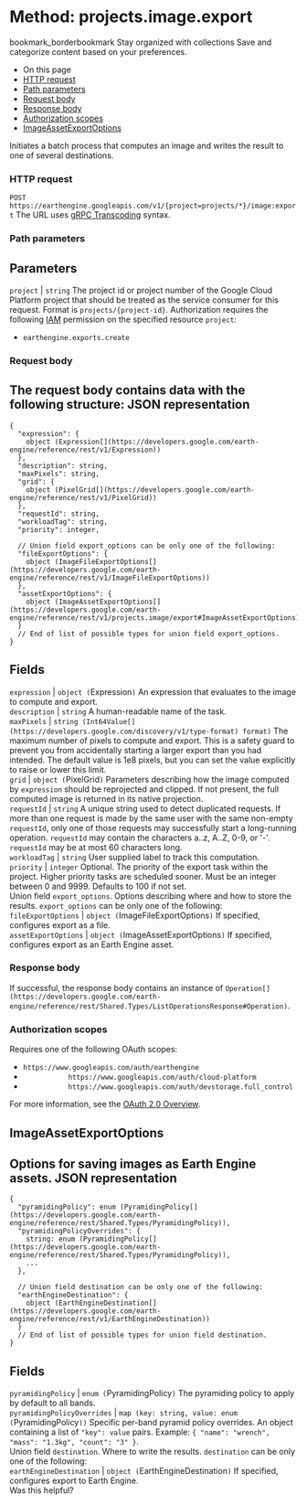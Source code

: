  
#  Method: projects.image.export
bookmark_borderbookmark Stay organized with collections  Save and categorize content based on your preferences.
  * On this page
  * [HTTP request](https://developers.google.com/earth-engine/reference/rest/v1/projects.image/export#http-request)
  * [Path parameters](https://developers.google.com/earth-engine/reference/rest/v1/projects.image/export#path-parameters)
  * [Request body](https://developers.google.com/earth-engine/reference/rest/v1/projects.image/export#request-body)
  * [Response body](https://developers.google.com/earth-engine/reference/rest/v1/projects.image/export#response-body)
  * [Authorization scopes](https://developers.google.com/earth-engine/reference/rest/v1/projects.image/export#authorization-scopes)
  * [ImageAssetExportOptions](https://developers.google.com/earth-engine/reference/rest/v1/projects.image/export#imageassetexportoptions)


Initiates a batch process that computes an image and writes the result to one of several destinations.
### HTTP request
`POST https://earthengine.googleapis.com/v1/{project=projects/*}/image:export`
The URL uses [gRPC Transcoding](https://google.aip.dev/127) syntax.
### Path parameters
Parameters  
---  
`project` |  `string` The project id or project number of the Google Cloud Platform project that should be treated as the service consumer for this request. Format is `projects/{project-id}`. Authorization requires the following [IAM](https://cloud.google.com/iam/docs/) permission on the specified resource `project`:
  * `earthengine.exports.create`

  
### Request body
The request body contains data with the following structure:
JSON representation  
---  
```
{
  "expression": {
    object (Expression[](https://developers.google.com/earth-engine/reference/rest/v1/Expression))
  },
  "description": string,
  "maxPixels": string,
  "grid": {
    object (PixelGrid[](https://developers.google.com/earth-engine/reference/rest/v1/PixelGrid))
  },
  "requestId": string,
  "workloadTag": string,
  "priority": integer,

  // Union field export_options can be only one of the following:
  "fileExportOptions": {
    object (ImageFileExportOptions[](https://developers.google.com/earth-engine/reference/rest/v1/ImageFileExportOptions))
  },
  "assetExportOptions": {
    object (ImageAssetExportOptions[](https://developers.google.com/earth-engine/reference/rest/v1/projects.image/export#ImageAssetExportOptions))
  }
  // End of list of possible types for union field export_options.
}
```
  
Fields  
---  
`expression` |  `object (`Expression[](https://developers.google.com/earth-engine/reference/rest/v1/Expression)`)` An expression that evaluates to the image to compute and export.  
`description` |  `string` A human-readable name of the task.  
`maxPixels` |  `string (Int64Value[](https://developers.google.com/discovery/v1/type-format) format)` The maximum number of pixels to compute and export. This is a safety guard to prevent you from accidentally starting a larger export than you had intended. The default value is 1e8 pixels, but you can set the value explicitly to raise or lower this limit.  
`grid` |  `object (`PixelGrid[](https://developers.google.com/earth-engine/reference/rest/v1/PixelGrid)`)` Parameters describing how the image computed by `expression` should be reprojected and clipped. If not present, the full computed image is returned in its native projection.  
`requestId` |  `string` A unique string used to detect duplicated requests. If more than one request is made by the same user with the same non-empty `requestId`, only one of those requests may successfully start a long-running operation. `requestId` may contain the characters a..z, A..Z, 0-9, or '-'. `requestId` may be at most 60 characters long.  
`workloadTag` |  `string` User supplied label to track this computation.  
`priority` |  `integer` Optional. The priority of the export task within the project. Higher priority tasks are scheduled sooner. Must be an integer between 0 and 9999. Defaults to 100 if not set.  
Union field `export_options`. Options describing where and how to store the results. `export_options` can be only one of the following:  
`fileExportOptions` |  `object (`ImageFileExportOptions[](https://developers.google.com/earth-engine/reference/rest/v1/ImageFileExportOptions)`)` If specified, configures export as a file.  
`assetExportOptions` |  `object (`ImageAssetExportOptions[](https://developers.google.com/earth-engine/reference/rest/v1/projects.image/export#ImageAssetExportOptions)`)` If specified, configures export as an Earth Engine asset.  
### Response body
If successful, the response body contains an instance of `Operation[](https://developers.google.com/earth-engine/reference/rest/Shared.Types/ListOperationsResponse#Operation)`.
### Authorization scopes
Requires one of the following OAuth scopes:
  * `https://www.googleapis.com/auth/earthengine`
  * `           https://www.googleapis.com/auth/cloud-platform`
  * `           https://www.googleapis.com/auth/devstorage.full_control`


For more information, see the [OAuth 2.0 Overview](https://developers.google.com/identity/protocols/OAuth2).
## ImageAssetExportOptions
Options for saving images as Earth Engine assets.
JSON representation  
---  
```
{
  "pyramidingPolicy": enum (PyramidingPolicy[](https://developers.google.com/earth-engine/reference/rest/Shared.Types/PyramidingPolicy)),
  "pyramidingPolicyOverrides": {
    string: enum (PyramidingPolicy[](https://developers.google.com/earth-engine/reference/rest/Shared.Types/PyramidingPolicy)),
    ...
  },

  // Union field destination can be only one of the following:
  "earthEngineDestination": {
    object (EarthEngineDestination[](https://developers.google.com/earth-engine/reference/rest/v1/EarthEngineDestination))
  }
  // End of list of possible types for union field destination.
}
```
  
Fields  
---  
`pyramidingPolicy` |  `enum (`PyramidingPolicy[](https://developers.google.com/earth-engine/reference/rest/Shared.Types/PyramidingPolicy)`)` The pyramiding policy to apply by default to all bands.  
`pyramidingPolicyOverrides` |  `map (key: string, value: enum (`PyramidingPolicy[](https://developers.google.com/earth-engine/reference/rest/Shared.Types/PyramidingPolicy)`))` Specific per-band pyramid policy overrides. An object containing a list of `"key": value` pairs. Example: `{ "name": "wrench", "mass": "1.3kg", "count": "3" }`.  
Union field `destination`. Where to write the results. `destination` can be only one of the following:  
`earthEngineDestination` |  `object (`EarthEngineDestination[](https://developers.google.com/earth-engine/reference/rest/v1/EarthEngineDestination)`)` If specified, configures export to Earth Engine.  
Was this helpful?
